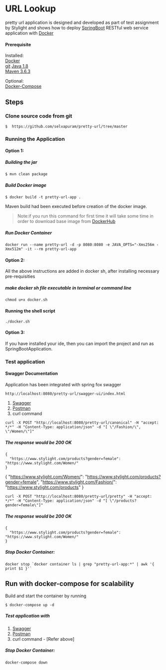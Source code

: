 # URL Lookup

pretty url application is designed and developed as part of test assignment by Stylight and shows how to
deploy [SpringBoot](http://projects.spring.io/spring-boot/) RESTful web service application
with [Docker](https://www.docker.com/)

#### Prerequisite

Installed:   
[Docker](https://www.docker.com/)   
[git](https://www.digitalocean.com/community/tutorials/how-to-contribute-to-open-source-getting-started-with-git)
[Java 1.8](https://www.oracle.com/technetwork/java/javase/overview/index.html)   
[Maven 3.6.3](https://maven.apache.org/install.html)

Optional:   
[Docker-Compose](https://docs.docker.com/compose/install/)

## Steps

### Clone source code from git

```
$  https://github.com/selvapuram/pretty-url/tree/master
```

### Running the Application

#### Option 1:

##### Building the jar

```
$ mvn clean package
```

##### Build Docker image

```
$ docker build -t pretty-url-app .
```

Maven build had been executed before creation of the docker image.

> Note:if you run this command for first time it will take some time in order to download base image from [DockerHub](https://hub.docker.com/)

##### Run Docker Container

```
docker run --name pretty-url -d -p 8080:8080 -e JAVA_OPTS="-Xms256m -Xmx512m" -it --rm pretty-url-app
```

#### Option 2:

All the above instructions are added in docker sh, after installing necessary pre-requisities

##### make docker sh file executable in terminal or command line

```
chmod u+x docker.sh
```

#### Running the shell script

```
./docker.sh
```

#### Option 3:

If you have installed your ide, then you can import the project and run as SpringBootApplication.

### Test application

#### Swagger Documentation

Application has been integrated with spring fox swagger

```
http://localhost:8080/pretty-url/swagger-ui/index.html
```

1. [Swagger](http://localhost:8080/pretty-url/swagger-ui/index.html)
2. [Postman](https://www.postman.com/)
3. curl command

````
curl -X POST "http://localhost:8080/pretty-url/canonical" -H "accept: */*" -H "Content-Type: application/json" -d "[ \"/Fashion/\", \"/Women/\"]"
````

##### The response would be 200 OK

````
{
  "https://www.stylight.com/products?gender=female": "https://www.stylight.com/Women/"
}
````

{
"https://www.stylight.com/Women/": "https://www.stylight.com/products?gender=female",
"https://www.stylight.com/Fashion/": "https://www.stylight.com/products"
}

````
curl -X POST "http://localhost:8080/pretty-url/pretty" -H "accept: */*" -H "Content-Type: application/json" -d "[ \"/products?gender=female\"]"
````

##### The response would be 200 OK

````
{
  "https://www.stylight.com/products?gender=female": "https://www.stylight.com/Women/"
}
````

##### Stop Docker Container:

```
docker stop `docker container ls | grep "pretty-url-app:*" | awk '{ print $1 }'`
```

## Run with docker-compose for scalability

Build and start the container by running

```
$ docker-compose up -d 
```

##### Test application with

1. [Swagger](https://localhost:8080/pretty-url/swagger-ui/index.html)
2. [Postman](https://www.postman.com/)
3. curl command - [Refer above]

##### Stop Docker Container:

```
docker-compose down
```